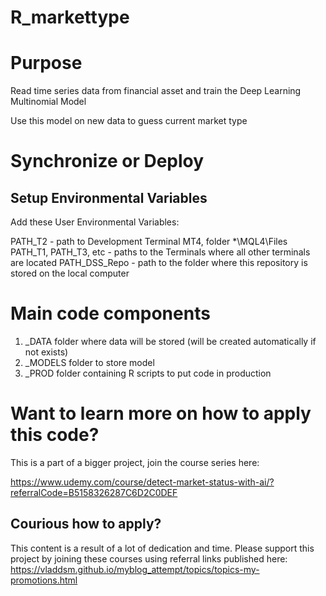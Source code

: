 # R_markettype

# Purpose

Read time series data from financial asset and train the Deep Learning Multinomial Model

Use this model on new data to guess current market type

# Synchronize or Deploy

## Setup Environmental Variables

Add these User Environmental Variables:

PATH_T2 - path to Development Terminal MT4, folder *\MQL4\Files
PATH_T1, PATH_T3, etc - paths to the Terminals where all other terminals are located
PATH_DSS_Repo - path to the folder where this repository is stored on the local computer

# Main code components

1. _DATA folder where data will be stored (will be created automatically if not exists)
2. _MODELS folder to store model
3. _PROD folder containing R scripts to put code in production

# Want to learn more on how to apply this code?

This is a part of a bigger project, join the course series here:

https://www.udemy.com/course/detect-market-status-with-ai/?referralCode=B5158326287C6D2C0DEF

## Courious how to apply?

This content is a result of a lot of dedication and time.
Please support this project by joining these courses using referral links published
here: https://vladdsm.github.io/myblog_attempt/topics/topics-my-promotions.html